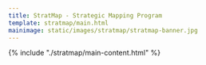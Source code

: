 ```yaml
---
title: StratMap - Strategic Mapping Program
template: stratmap/main.html
mainimage: static/images/stratmap/stratmap-banner.jpg
---
```

{% include "./stratmap/main-content.html" %}












